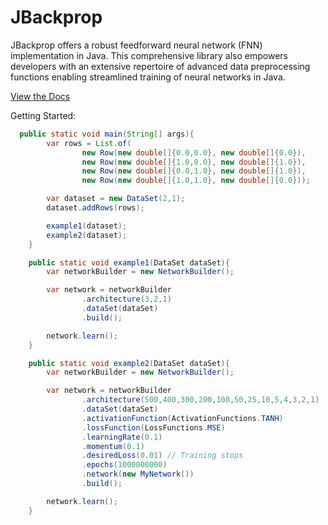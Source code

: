 # JBackprop
JBackprop offers a robust feedforward neural network (FNN) implementation in Java. This comprehensive library also empowers developers with an extensive repertoire of advanced data preprocessing functions enabling streamlined training of neural networks in Java.

[View the Docs](https://kirstenali.github.io/JBackprop/)

Getting Started:

```java
  public static void main(String[] args){
        var rows = List.of(
                new Row(new double[]{0.0,0.0}, new double[]{0.0}),
                new Row(new double[]{1.0,0.0}, new double[]{1.0}),
                new Row(new double[]{0.0,1.0}, new double[]{1.0}),
                new Row(new double[]{1.0,1.0}, new double[]{0.0}));

        var dataset = new DataSet(2,1);
        dataset.addRows(rows);

        example1(dataset);
        example2(dataset);
    }

    public static void example1(DataSet dataSet){
        var networkBuilder = new NetworkBuilder();

        var network = networkBuilder
                .architecture(3,2,1)
                .dataSet(dataSet)
                .build();

        network.learn();
    }

    public static void example2(DataSet dataSet){
        var networkBuilder = new NetworkBuilder();

        var network = networkBuilder
                .architecture(500,400,300,200,100,50,25,10,5,4,3,2,1)
                .dataSet(dataSet)
                .activationFunction(ActivationFunctions.TANH)
                .lossFunction(LossFunctions.MSE)
                .learningRate(0.1)
                .momentum(0.1)
                .desiredLoss(0.01) // Training stops
                .epochs(1000000000)
                .network(new MyNetwork())
                .build();

        network.learn();
    }
```
